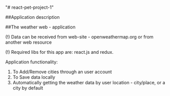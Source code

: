 "# react-pet-project-1" 

##Application description

##The weather web - application

(!) Data can be received from web-site - openweathermap.org or from another web resource

(!) Required libs for this app are: react.js and redux.

Application functionality:

1) To Add/Remove cities through an user account
2) To Save data locally
3) Automatically getting the weather data by user location - city/place, or a city by default
